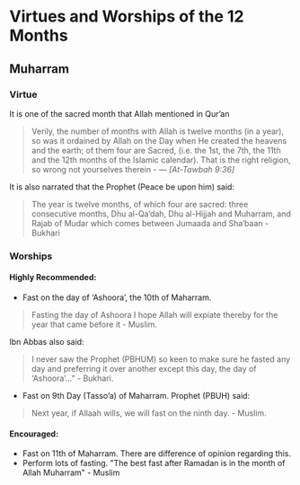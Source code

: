 # Virtues and Worships of the 12 Months
## Muharram

### Virtue
It is one of the sacred month that Allah mentioned in Qur’an
> Verily, the number of months with Allah is twelve months (in a year), so was it ordained by Allah on the Day when He created the heavens and the earth; of them four are Sacred, (i.e. the 1st, the 7th, the 11th and the 12th months of the Islamic calendar). That is the right religion, so wrong not yourselves therein - 
> &mdash; <cite>[At-Tawbah 9:36]</cite>

It is also narrated that the Prophet (Peace be upon him) said:
> The year is twelve months, of which four are sacred: three consecutive months, Dhu al-Qa‘dah, Dhu al-Hijjah and Muharram, and Rajab of Mudar which comes between Jumaada and Sha‘baan - Bukhari

### Worships
#### Highly Recommended:
- Fast on the day of ‘Ashoora’, the 10th of Maharram.  
> Fasting the day of Ashoora I hope Allah will expiate thereby for the year that came before it - Muslim.  
>
Ibn Abbas also said:
> I never saw the Prophet (PBHUM) so keen to make sure he fasted any day and preferring it over another except this day, the day of ‘Ashoora’…” - Bukhari.
 
- Fast on 9th Day (Tasso’a) of Maharram.  Prophet (PBUH) said: 
> Next year, if Allaah wills, we will fast on the ninth day. - Muslim.

#### Encouraged:
- Fast on 11th of Maharram.  There are difference of opinion regarding this.
- Perform lots of fasting.  "The best fast after Ramadan is in the month of Allah Muharram" - Muslim


